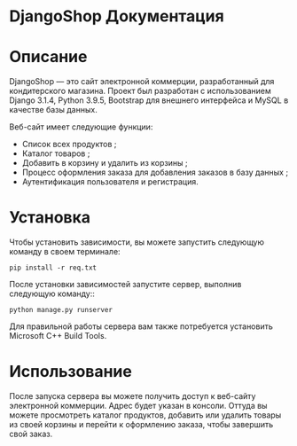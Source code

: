 # DjangoShop Документация
# Описание
DjangoShop — это сайт электронной коммерции, разработанный для кондитерского магазина. Проект был разработан с использованием Django 3.1.4, Python 3.9.5, Bootstrap для внешнего интерфейса и MySQL в качестве базы данных.

Веб-сайт имеет следующие функции:

- Список всех продуктов ; 
- Каталог товаров ;
- Добавить в корзину и удалить из корзины ;
- Процесс оформления заказа для добавления заказов в базу данных ;
- Аутентификация пользователя и регистрация.
# Установка
Чтобы установить зависимости, вы можете запустить следующую команду в своем терминале: 
```
pip install -r req.txt
```
После установки зависимостей запустите сервер, выполнив следующую команду::
```
python manage.py runserver
```
Для правильной работы сервера вам также потребуется установить Microsoft C++ Build Tools.
# Использование
После запуска сервера вы можете получить доступ к веб-сайту электронной коммерции. Адрес будет указан в консоли. Оттуда вы можете просмотреть каталог продуктов, добавить или удалить товары из своей корзины и перейти к оформлению заказа, чтобы завершить свой заказ.
